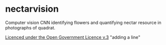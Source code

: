 # nectarvision
Computer vision CNN identifying flowers and quantifying nectar resource in photographs of quadrat.  

[Licenced under the Open Government Licence v.3](../master/LICENCE.md)
"adding a line" 
